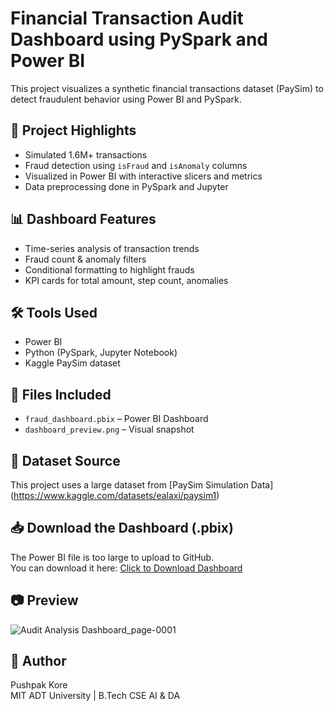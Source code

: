 # Financial Transaction Audit Dashboard using PySpark and Power BI

This project visualizes a synthetic financial transactions dataset (PaySim) to detect fraudulent behavior using Power BI and PySpark.

## 📌 Project Highlights
- Simulated 1.6M+ transactions
- Fraud detection using `isFraud` and `isAnomaly` columns
- Visualized in Power BI with interactive slicers and metrics
- Data preprocessing done in PySpark and Jupyter

## 📊 Dashboard Features
- Time-series analysis of transaction trends
- Fraud count & anomaly filters
- Conditional formatting to highlight frauds
- KPI cards for total amount, step count, anomalies

## 🛠️ Tools Used
- Power BI
- Python (PySpark, Jupyter Notebook)
- Kaggle PaySim dataset

## 📁 Files Included
- `fraud_dashboard.pbix` – Power BI Dashboard
- `dashboard_preview.png` – Visual snapshot

## 📂 Dataset Source
This project uses a large dataset from [PaySim Simulation Data] (https://www.kaggle.com/datasets/ealaxi/paysim1)

## 📥 Download the Dashboard (.pbix)

The Power BI file is too large to upload to GitHub.  
You can download it here: [Click to Download Dashboard](https://drive.google.com/file/d/1BSxAMQ4LjoLeTP4hUhYWIP4Awrt85Gxc/view?usp=sharing)

## 📷 Preview
![Audit Analysis Dashboard_page-0001](https://github.com/user-attachments/assets/106c3cf5-b742-44bb-8dab-e036282d2b3b)


## 🚀 Author
Pushpak Kore  
MIT ADT University | B.Tech CSE AI & DA

